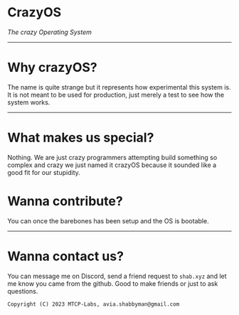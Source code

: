 # CrazyOS
*The crazy Operating System*

----

# Why crazyOS?

The name is quite strange but it represents how experimental this system is.
It is not meant to be used for production, just merely a test to see how the
system works.

----

# What makes us special?

Nothing. We are just crazy programmers attempting build something so complex and crazy
we just named it crazyOS because it sounded like a good fit for our stupidity.

# Wanna contribute?

You can once the barebones has been setup and the OS is bootable.

----

# Wanna contact us?

You can message me on Discord, send a friend request to `shab.xyz` and let me know
you came from the github. Good to make friends or just to ask questions.

`Copyright (C) 2023 MTCP-Labs, avia.shabbyman@gmail.com`